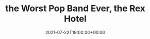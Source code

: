 ---
templateKey: event
guid: 57437FA8-9FB5-0E69-30F5-8860BFEB13CA
date: 2021-07-22T19:00:00+00:00
eventTime: 7pm
title: the Worst Pop Band Ever, the Rex Hotel
artist: the Worst Pop Band Ever
city: Toronto
venue: the Rex Hotel
group: The Worst Pop Band Ever
---